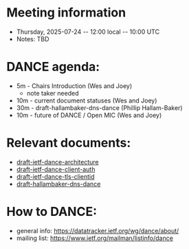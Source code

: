 # Meeting information

- Thursday, 2025-07-24 -- 12:00 local -- 10:00 UTC
- Notes:   TBD

# DANCE agenda:

- 5m - Chairs Introduction                       (Wes and Joey)
  - note taker needed
- 10m - current document statuses                (Wes and Joey)
- 30m - draft-hallambaker-dns-dance              (Phillip Hallam-Baker)
- 10m - future of DANCE / Open MIC               (Wes and Joey)

# Relevant documents:

- [draft-ietf-dance-architecture](https://datatracker.ietf.org/doc/draft-ietf-dance-architecture)
- [draft-ietf-dance-client-auth](https://datatracker.ietf.org/doc/draft-ietf-dance-client-auth)
- [draft-ietf-dance-tls-clientid](https://datatracker.ietf.org/doc/draft-ietf-dance-tls-clientid)
- [draft-hallambaker-dns-dance](https://datatracker.ietf.org/doc/draft-hallambaker-dns-dance)

# How to DANCE:

- general info: https://datatracker.ietf.org/wg/dance/about/
- mailing list: https://www.ietf.org/mailman/listinfo/dance
